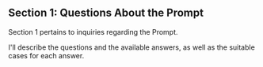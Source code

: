 ## Section 1: Questions About the Prompt

Section 1 pertains to inquiries regarding the Prompt.

I'll describe the questions and the available answers, as well as the suitable cases for each answer.

